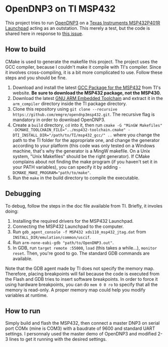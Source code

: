 # OpenDNP3 on TI MSP432

This project tries to run [OpenDNP3](https://github.com/automatak/dnp3) on a [Texas Instruments MSP432P401R Launchpad](http://www.ti.com/tool/MSP-EXP432P401R) acting as an outstation. This merely a test, but the code is shared here in response to [this issue](https://github.com/automatak/dnp3/issues/189).

## How to build
CMake is used to generate the makefile this project. The project uses the GCC compiler, because I couldn't make it compile with TI's compiler. Since it involves cross-compiling, it is a bit more complicated to use. Follow these steps and you should be fine.

1. Download and install the latest [GCC Package for the MSP432](http://www.ti.com/tool/MSP430-GCC-OPENSOURCE) from TI's website. **Be sure to download the MSP432 package, not the MSP430.**
2. Download the latest [GNU ARM Embedded Toolchain](https://launchpad.net/gcc-arm-embedded/+download) and extract it in the `arm_compiler` directory inside the TI package directory.
3. Clone this repository using `git clone --recursive https://github.com/emgre/opendnp3msp432.git`. The recursive flag is mandatory in order to download OpenDNP3.
4. Create a `build` directory, `cd` into it, then run `cmake -G "MinGW Makefiles" -DCMAKE_TOOLCHAIN_FILE="../msp432-toolchain.cmake" -DTI_INSTALL_DIR="/path/to/TI/msp432_gcc/" ..` where you change the path to the TI folder for the appropriate one, and change the generator according to your platform (this code was only tested on a Windows machine, that's why the generator is a MingW makefile. On a Unix system, "Unix Makefiles" should be the right generator). If CMake complains about not finding the make program (if you haven't set it in your PATH variables), you can specify it by adding `-DCMAKE_MAKE_PROGRAM="path/to/make"`.
5. Run the `make` in the build directory to compile the executable.

## Debugging
To debug, follow the steps in the doc file available from TI. Briefly, it involes doing:

1. Installing the required drivers for the MSP432 Launchpad.
2. Connecting the MSP432 Launchpad to the computer.
3. Run `gdb_agent_console -f MSP432 xds110_msp432_jtag.dat` from `INSTALL_DIR/emulation/common/uscif`.
4. Run `arm-none-eabi-gdb "path/to/OpenDNP3.out"`.
5. In GDB, run `target remote :55000`, `load` (this takes a while...), `monitor reset`. Then, you're good to go. The standard GDB commands are available.

Note that the GDB agent made by TI does not specify the memory map. Therefore, placing breakpoints will fail because the code is executed from the Flash and GDB tries to insert software breakpoints. In order to force it using hardware breakpoints, you can do `mem 0 0 ro` to specify that all the memory is read-only. A proper memory map could help you modify variables at runtime.

## How to run
Simply build and flash the MSP432, then connect a master DNP3 on serial port COMx (mine is COM3) with a baudrate of 9600 and standard UART settings. I personnaly used the master demo of OpenDNP3 and modified 2-3 lines to get it running with the desired settings.